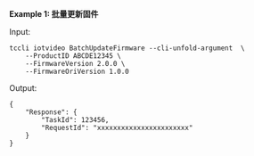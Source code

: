 **Example 1: 批量更新固件**



Input: 

```
tccli iotvideo BatchUpdateFirmware --cli-unfold-argument  \
    --ProductID ABCDE12345 \
    --FirmwareVersion 2.0.0 \
    --FirmwareOriVersion 1.0.0
```

Output: 
```
{
    "Response": {
        "TaskId": 123456,
        "RequestId": "xxxxxxxxxxxxxxxxxxxxxxx"
    }
}
```

